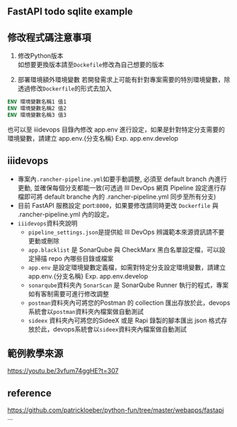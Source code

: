 ## FastAPI todo sqlite example

## 修改程式碼注意事項
1. 修改Python版本  
如想要更換版本請至`Dockefile`修改為自己想要的版本

2. 部署環境額外環境變數
若開發需求上可能有針對專案需要的特別環境變數，除透過修改`Dockerfile`的形式去加入
```dockerfile
ENV 環境變數名稱1 值1
ENV 環境變數名稱2 值2
ENV 環境變數名稱3 值3
```
也可以至 iiidevops 目錄內修改 app.env 進行設定，如果是針對特定分支需要的環境變數，請建立 app.env.{分支名稱} Exp. app.env.develop

## iiidevops
* 專案內`.rancher-pipeline.yml`如要手動調整, 必須至 default branch 內進行更動, 並確保每個分支都能一致(可透過 III DevOps 網頁 Pipeline 設定進行存檔即可將 default branche 內的 .rancher-pipeline.yml 同步至所有分支)
* 目前 FastAPI 服務設定 port:`8000`，如果要修改請同時更改 `Dockerfile` 與 .rancher-pipeline.yml 內的設定。
* `iiidevops`資料夾說明
  * `pipeline_settings.json`是提供給 III DevOps 辨識範本來源資訊請不要更動或刪除
  * `app.blacklist` 是 SonarQube 與 CheckMarx 黑白名單設定檔，可以設定掃描 repo 內哪些目錄或檔案
  * `app.env` 是設定環境變數定義檔，如需對特定分支設定環境變數，請建立 app.env.{分支名稱} Exp. app.env.develop
  * `sonarqube`資料夾內 `SonarScan` 是 SonarQube Runner 執行的程式，專案如有客制需要可進行修改調整
  * `postman`資料夾內可將您的Postman 的 collection 匯出存放於此，devops系統會以`postman`資料夾內檔案做自動測試
  * `sideex` 資料夾內可將您的SideeX 或是 Rapi 錄製的腳本匯出 json 格式存放於此，devops系統會以`sideex`資料夾內檔案做自動測試


## 範例教學來源
https://youtu.be/3vfum74ggHE?t=307

## reference
https://github.com/patrickloeber/python-fun/tree/master/webapps/fastapi
...
